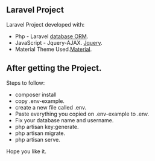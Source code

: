 
##  Laravel Project

Laravel Project developed with:

- Php - Laravel [database ORM](https://laravel.com/docs/eloquent). 
- JavaScript - Jquery-AJAX. [Jquery](https://jquery.com/).
- Material Theme Used.[Material](https://www.creative-tim.com/product/material-dashboard-pro).

##  After getting the Project.

Steps to follow:

- composer install
- copy .env-example.
- create a new file called .env.
- Paste everything you copied on .env-example to .env.
- Fix your database name and username.
- php artisan key:generate.
- php artisan migrate.
- php artisan serve.

Hope you like it.
